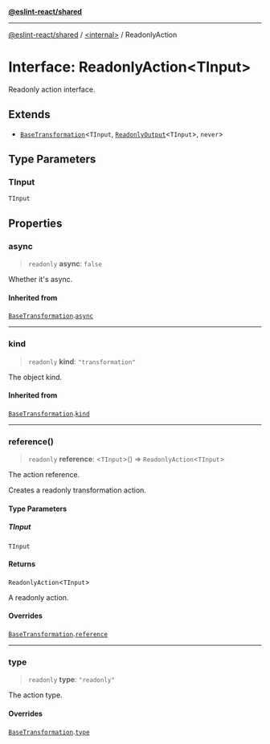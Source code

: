 [**@eslint-react/shared**](../../README.md)

***

[@eslint-react/shared](../../README.md) / [\<internal\>](../README.md) / ReadonlyAction

# Interface: ReadonlyAction\<TInput\>

Readonly action interface.

## Extends

- [`BaseTransformation`](BaseTransformation.md)\<`TInput`, [`ReadonlyOutput`](../type-aliases/ReadonlyOutput.md)\<`TInput`\>, `never`\>

## Type Parameters

### TInput

`TInput`

## Properties

### async

> `readonly` **async**: `false`

Whether it's async.

#### Inherited from

[`BaseTransformation`](BaseTransformation.md).[`async`](BaseTransformation.md#async)

***

### kind

> `readonly` **kind**: `"transformation"`

The object kind.

#### Inherited from

[`BaseTransformation`](BaseTransformation.md).[`kind`](BaseTransformation.md#kind)

***

### reference()

> `readonly` **reference**: \<`TInput`\>() => `ReadonlyAction`\<`TInput`\>

The action reference.

Creates a readonly transformation action.

#### Type Parameters

##### TInput

`TInput`

#### Returns

`ReadonlyAction`\<`TInput`\>

A readonly action.

#### Overrides

[`BaseTransformation`](BaseTransformation.md).[`reference`](BaseTransformation.md#reference)

***

### type

> `readonly` **type**: `"readonly"`

The action type.

#### Overrides

[`BaseTransformation`](BaseTransformation.md).[`type`](BaseTransformation.md#type)
